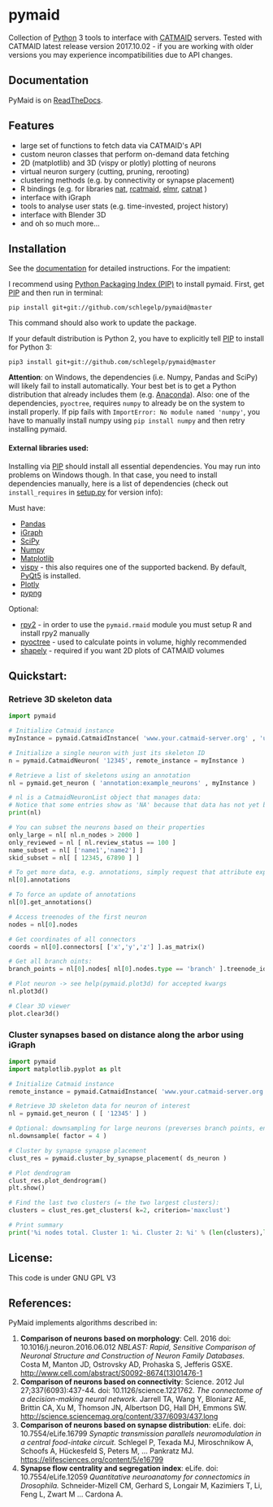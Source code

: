 pymaid
====== 
Collection of [Python](http://www.python.org) 3 tools to interface with [CATMAID](https://github.com/catmaid/CATMAID "CATMAID Repo") servers.
Tested with CATMAID latest release version 2017.10.02 - if you are working with older versions you may experience incompatibilities due to API changes.

## Documentation
PyMaid is on [ReadTheDocs](http://pymaid.readthedocs.io/ "PyMaid ReadTheDocs").

## Features

* large set of functions to fetch data via CATMAID's API
* custom neuron classes that perform on-demand data fetching
* 2D (matplotlib) and 3D (vispy or plotly) plotting of neurons
* virtual neuron surgery (cutting, pruning, rerooting)
* clustering methods (e.g. by connectivity or synapse placement)
* R bindings (e.g. for libraries [nat](https://github.com/jefferis/nat), [rcatmaid](https://github.com/jefferis/rcatmaid), [elmr](https://github.com/jefferis/elmr), [catnat](https://github.com/alexanderbates/catnat) )
* interface with iGraph
* tools to analyse user stats (e.g. time-invested, project history)
* interface with Blender 3D
* and oh so much more...

## Installation
See the [documentation](http://pymaid.readthedocs.io/ "PyMaid ReadTheDocs") for detailed instructions. For the impatient:

I recommend using [Python Packaging Index (PIP)](https://pypi.python.org/pypi) to install pymaid.
First, get [PIP](https://pip.pypa.io/en/stable/installing/) and then run in terminal:  

`pip install git+git://github.com/schlegelp/pymaid@master`  

This command should also work to update the package.

If your default distribution is Python 2, you have to explicitly tell [PIP](https://pip.pypa.io/en/stable/installing/) to install for Python 3:

`pip3 install git+git://github.com/schlegelp/pymaid@master`  

**Attention**: on Windows, the dependencies (i.e. Numpy, Pandas and SciPy) will likely fail to install automatically. Your best bet is to get a Python distribution that already includes them (e.g. [Anaconda](https://www.continuum.io/downloads)). Also: one of the dependencies, `pyoctree`, requires `numpy` to already be on the system to install properly. If pip fails with `ImportError: No module named 'numpy'`, you have to manually install numpy using `pip install numpy` and then retry installing pymaid.

#### External libraries used:
Installing via [PIP](https://pip.pypa.io/en/stable/installing/) should install all essential dependencies. You may run into problems on Windows though. In that case, you need to install dependencies manually, here is a list of dependencies (check out `install_requires` in [setup.py](https://raw.githubusercontent.com/schlegelp/PyMaid/master/setup.py) for version info):

Must have: 

- [Pandas](http://pandas.pydata.org/)
- [iGraph](http://www.igraph.org) 
- [SciPy](http://www.scipy.org)
- [Numpy](http://www.scipy.org) 
- [Matplotlib](http://www.matplotlib.org)
- [vispy](http://vispy.org/) - this also requires one of the supported backend. By default, [PyQt5](http://pyqt.sourceforge.net/Docs/PyQt5/installation.html) is installed.
- [Plotly](http://plot.ly)
- [pypng](https://pythonhosted.org/pypng/)

Optional: 

- [rpy2](https://rpy2.readthedocs.io/en/version_2.8.x/) - in order to use the `pymaid.rmaid` module you must setup R and install rpy2 manually
- [pyoctree](https://pypi.python.org/pypi/pyoctree/) - used to calculate points in volume, highly recommended
- [shapely](https://shapely.readthedocs.io/en/latest/) - required if you want 2D plots of CATMAID volumes


## Quickstart:

### Retrieve 3D skeleton data
```python
import pymaid

# Initialize Catmaid instance 
myInstance = pymaid.CatmaidInstance( 'www.your.catmaid-server.org' , 'user' , 'password', 'token' )

# Initialize a single neuron with just its skeleton ID
n = pymaid.CatmaidNeuron( '12345', remote_instance = myInstance )

# Retrieve a list of skeletons using an annotation
nl = pymaid.get_neuron ( 'annotation:example_neurons' , myInstance )

# nl is a CatmaidNeuronList object that manages data:
# Notice that some entries show as 'NA' because that data has not yet been retrieved/calculated
print(nl)

# You can subset the neurons based on their properties
only_large = nl[ nl.n_nodes > 2000 ]
only_reviewed = nl [ nl.review_status == 100 ]
name_subset = nl[ ['name1','name2'] ]
skid_subset = nl[ [ 12345, 67890 ] ]

# To get more data, e.g. annotations, simply request that attribute explicitedly
nl[0].annotations

# To force an update of annotations
nl[0].get_annotations()

# Access treenodes of the first neuron
nodes = nl[0].nodes

# Get coordinates of all connectors
coords = nl[0].connectors[ ['x','y','z'] ].as_matrix()

# Get all branch oints:
branch_points = nl[0].nodes[ nl[0].nodes.type == 'branch' ].treenode_id

# Plot neuron -> see help(pymaid.plot3d) for accepted kwargs
nl.plot3d()

# Clear 3D viewer
plot.clear3d()
```

### Cluster synapses based on distance along the arbor using iGraph
```python
import pymaid
import matplotlib.pyplot as plt

# Initialize Catmaid instance
remote_instance = pymaid.CatmaidInstance( 'www.your.catmaid-server.org' , 'user' , 'password', 'token' )

# Retrieve 3D skeleton data for neuron of interest
nl = pymaid.get_neuron ( [ '12345' ] )

# Optional: downsampling for large neurons (preverses branch points, end points, synapses, etc.)
nl.downsample( factor = 4 )

# Cluster by synapse synapse placement
clust_res = pymaid.cluster_by_synapse_placement( ds_neuron )

# Plot dendrogram
clust_res.plot_dendrogram()
plt.show()

# Find the last two clusters (= the two largest clusters):
clusters = clust_res.get_clusters( k=2, criterion='maxclust')

# Print summary
print('%i nodes total. Cluster 1: %i. Cluster 2: %i' % (len(clusters),len([n for n in clusters if n==1]),len([n for n in clusters if n==2])))
```

## License:
This code is under GNU GPL V3

## References:
PyMaid implements algorithms described in:

1. **Comparison of neurons based on morphology**: Cell. 2016 doi: 10.1016/j.neuron.2016.06.012
*NBLAST: Rapid, Sensitive Comparison of Neuronal Structure and Construction of Neuron Family Databases.*
Costa M, Manton JD, Ostrovsky AD, Prohaska S, Jefferis GSXE.
http://www.cell.com/abstract/S0092-8674(13)01476-1
2. **Comparison of neurons based on connectivity**: Science. 2012 Jul 27;337(6093):437-44. doi: 10.1126/science.1221762.
*The connectome of a decision-making neural network.*
Jarrell TA, Wang Y, Bloniarz AE, Brittin CA, Xu M, Thomson JN, Albertson DG, Hall DH, Emmons SW.
http://science.sciencemag.org/content/337/6093/437.long
3. **Comparison of neurons based on synapse distribution**: eLife. doi: 10.7554/eLife.16799 
*Synaptic transmission parallels neuromodulation in a central food-intake circuit.*
Schlegel P, Texada MJ, Miroschnikow A, Schoofs A, Hückesfeld S, Peters M, … Pankratz MJ.
https://elifesciences.org/content/5/e16799
4. **Synapse flow centrality and segregation index**: eLife. doi: 10.7554/eLife.12059
*Quantitative neuroanatomy for connectomics in Drosophila.*
Schneider-Mizell CM, Gerhard S, Longair M, Kazimiers T, Li, Feng L, Zwart M … Cardona A.

